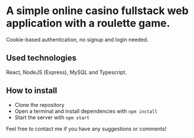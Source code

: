 # A simple online casino fullstack web application with a roulette game. 

Cookie-based authentication, no signup and login needed. 

## Used technologies
React, NodeJS (Express), MySQL and Typescript. 

## How to install
- Clone the repository
- Open a terminal and install dependencies with `npm install`
- Start the server with `npm start`

Feel free to contact me if you have any suggestions or comments!  
